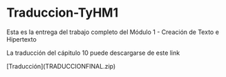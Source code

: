 # Traduccion-TyHM1

Esta es la entrega del trabajo completo del Módulo 1 - Creación de Texto e Hipertexto

<p>
  
 La traducción del cápitulo 10 puede descargarse de este link
<p>
 [Traducción](TRADUCCIONFINAL.zip)
